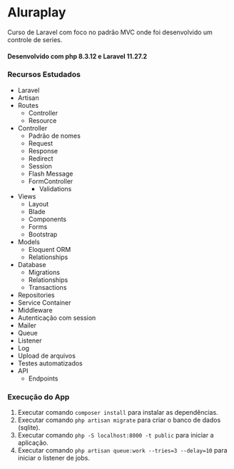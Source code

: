 # Aluraplay

Curso de Laravel com foco no padrão MVC onde foi desenvolvido um controle de series.
#### Desenvolvido com php 8.3.12 e Laravel 11.27.2

### Recursos Estudados
- Laravel
- Artisan
- Routes
    - Controller
    - Resource
- Controller
    - Padrão de nomes
    - Request
    - Response
    - Redirect
    - Session
    - Flash Message
    - FormController
        - Validations
- Views
    - Layout
    - Blade
    - Components
    - Forms
    - Bootstrap
- Models
    - Eloquent ORM
    - Relationships
- Database
    - Migrations
    - Relationships
    - Transactions
- Repositories
- Service Container
- Middleware
- Autenticação com session
- Mailer
- Queue
- Listener
- Log
- Upload de arquivos
- Testes automatizados
- API
    - Endpoints

### Execução do App
1. Executar comando ```composer install``` para instalar as dependências.
1. Executar comando ```php artisan migrate``` para criar o banco de dados (sqlite).
1. Executar comando ```php -S localhost:8000 -t public``` para iniciar a aplicação.
1. Executar comando ```php artisan queue:work --tries=3 --delay=10``` para iniciar o listener de jobs.
